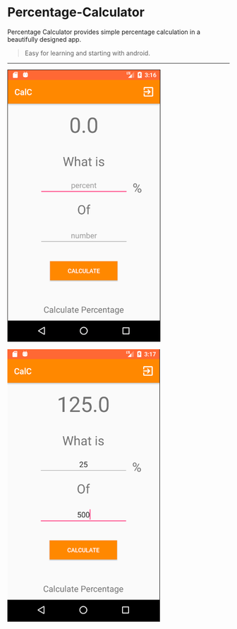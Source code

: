 # Percentage-Calculator
Percentage Calculator provides simple percentage calculation in a beautifully designed app.

> Easy for learning and starting with android.

---


![](Screenshots/Screen%20Shot%202017-12-22%20at%208.45.48%20PM.png)


![](Screenshots/Screen%20Shot%202017-12-22%20at%208.46.44%20PM.png)
